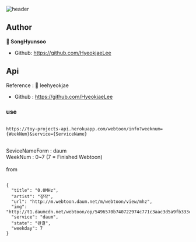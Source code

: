 ![header](https://capsule-render.vercel.app/api?type=slice&color=gradient&text=%20Webtoon-Hub%20%20&height=200&fontSize=100)
<br>
## Author
**👤 SongHyunsoo** <br>
- Github: <https://github.com/HyeokjaeLee><br>
## Api
Reference : 👤 leehyeokjae <br>
- Github : <https://github.com/HyeokjaeLee><br>
### use
<pre>
<code>
https://toy-projects-api.herokuapp.com/webtoon/info?weeknum={WeekNum}&service={ServiceName}
</code>
</pre>
SeviceNameForm : daum <br>
WeekNum : 0~7 (7 = Finished Webtoon) <br><br>
from <br>
<pre>
<code>
{
  "title": "0.0MHz",
  "artist": "장작",
  "url": "http://m.webtoon.daum.net/m/webtoon/view/mhz",
  "img": "http://t1.daumcdn.net/webtoon/op/5496570b740722974c771c3aac3d5a9fb333c0c8",
  "service": "daum",
  "state": "완결",
  "weekday": 7
}
</code>
</pre>
